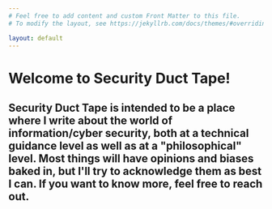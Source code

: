 ```yaml
---
# Feel free to add content and custom Front Matter to this file.
# To modify the layout, see https://jekyllrb.com/docs/themes/#overriding-theme-defaults

layout: default
---
```

# Welcome to Security Duct Tape!
## Security Duct Tape is intended to be a place where I write about the world of information/cyber security, both at a technical guidance level as well as at a "philosophical" level. Most things will have opinions and biases baked in, but I'll try to acknowledge them as best I can. If you want to know more, feel free to reach out.
